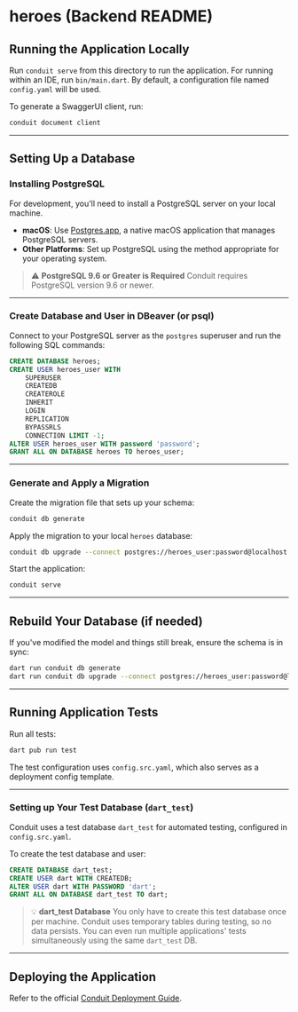 # heroes (Backend README)

## Running the Application Locally

Run `conduit serve` from this directory to run the application. For running within an IDE, run `bin/main.dart`. By default, a configuration file named `config.yaml` will be used.

To generate a SwaggerUI client, run:

```bash
conduit document client
```

---

## Setting Up a Database

### Installing PostgreSQL

For development, you'll need to install a PostgreSQL server on your local machine.

- **macOS**: Use [Postgres.app](https://postgresapp.com/), a native macOS application that manages PostgreSQL servers.
- **Other Platforms**: Set up PostgreSQL using the method appropriate for your operating system.

> ⚠️ **PostgreSQL 9.6 or Greater is Required**
> Conduit requires PostgreSQL version 9.6 or newer.

---

### Create Database and User in DBeaver (or psql)

Connect to your PostgreSQL server as the `postgres` superuser and run the following SQL commands:

```sql
CREATE DATABASE heroes;
CREATE USER heroes_user WITH
    SUPERUSER
    CREATEDB
    CREATEROLE
    INHERIT
    LOGIN
    REPLICATION
    BYPASSRLS
    CONNECTION LIMIT -1;
ALTER USER heroes_user WITH password 'password';
GRANT ALL ON DATABASE heroes TO heroes_user;
```

---

### Generate and Apply a Migration

Create the migration file that sets up your schema:

```bash
conduit db generate
```

Apply the migration to your local `heroes` database:

```bash
conduit db upgrade --connect postgres://heroes_user:password@localhost:5432/heroes
```

Start the application:

```bash
conduit serve
```

---

## Rebuild Your Database (if needed)

If you've modified the model and things still break, ensure the schema is in sync:

```bash
dart run conduit db generate
dart run conduit db upgrade --connect postgres://heroes_user:password@localhost:5432/heroes
```

---

## Running Application Tests

Run all tests:

```bash
dart pub run test
```

The test configuration uses `config.src.yaml`, which also serves as a deployment config template.

---

### Setting up Your Test Database (`dart_test`)

Conduit uses a test database `dart_test` for automated testing, configured in `config.src.yaml`.

To create the test database and user:

```sql
CREATE DATABASE dart_test;
CREATE USER dart WITH CREATEDB;
ALTER USER dart WITH PASSWORD 'dart';
GRANT ALL ON DATABASE dart_test TO dart;
```

> 💡 **dart_test Database**
> You only have to create this test database once per machine. Conduit uses temporary tables during testing, so no data persists. You can even run multiple applications' tests simultaneously using the same `dart_test` DB.

---

## Deploying the Application

Refer to the official [Conduit Deployment Guide](https://conduit.io/docs/deploy/).
